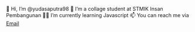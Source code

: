 👋 Hi, I’m @yudasaputra98
🏫 I’m a collage student at STMIK Insan Pembangunan
👨‍💻 I’m currently learning Javascript
📫 You can reach me via <a href="mailto:yudaahj@gmail.com">Email</a>

<!---
yudasaputra98/yudasaputra98 is a ✨ special ✨ repository because its `README.md` (this file) appears on your GitHub profile.
You can click the Preview link to take a look at your changes.
--->
